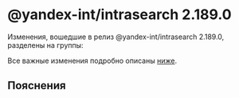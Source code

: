 # @yandex-int/intrasearch 2.189.0

<!-- ЧЕЛОВЕЧЕСКОЕ ВСТУПЛЕНИЕ -->

Изменения, вошедшие в релиз @yandex-int/intrasearch 2.189.0, разделены на группы:

Все важные изменения подробно описаны [ниже](#Пояснения).

## Пояснения

